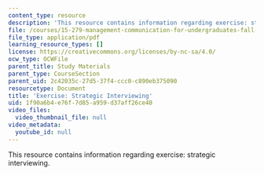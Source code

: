 ```yaml
---
content_type: resource
description: 'This resource contains information regarding exercise: strategic interviewing.'
file: /courses/15-279-management-communication-for-undergraduates-fall-2012/1f90a6b4e76f7d85a959d37aff26ce40_MIT15_279F12_strtgcIntvwng.pdf
file_type: application/pdf
learning_resource_types: []
license: https://creativecommons.org/licenses/by-nc-sa/4.0/
ocw_type: OCWFile
parent_title: Study Materials
parent_type: CourseSection
parent_uid: 2c42035c-27d5-37f4-ccc0-c890eb375090
resourcetype: Document
title: 'Exercise: Strategic Interviewing'
uid: 1f90a6b4-e76f-7d85-a959-d37aff26ce40
video_files:
  video_thumbnail_file: null
video_metadata:
  youtube_id: null
---
```

This resource contains information regarding exercise: strategic interviewing.